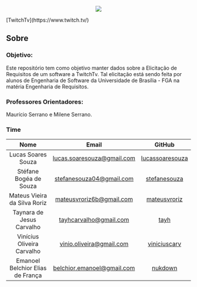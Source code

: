 <p align="center">
<img src="https://i.imgur.com/lclUU5U.png">
</p>
[TwitchTv](https://www.twitch.tv/)

## Sobre

### Objetivo:

Este repositório tem como objetivo manter dados sobre a Elicitação de Requisitos de um software a TwitchTv. Tal elicitação está sendo feita por alunos
de Engenharia de Software da Universidade de Brasília - FGA na matéria Engenharia de Requisitos.

### Professores Orientadores:
Maurício Serrano e Milene Serrano.


### Time

|              **Nome**                |            **__Email__**             |     **GitHub** |
|:-------------------------------:|:---------------------------:|:---------------------------:|
|Lucas Soares Souza	|<lucas.soaresouza@gmail.com>|  [lucassoaresouza](https://github.com/lucassoaresouza)|
|Stéfane Bogéa de Souza	   |<stefanesouza04@gmail.com>| [stefanesouza](https://github.com/stefanesouza)|
|Mateus Vieira da Silva Roriz	 |<mateusvroriz6b@gmail.com>|[mateusvroriz](https://github.com/mateusvroriz) |
|Taynara de Jesus Carvalho	|<tayhcarvalho@gmail.com>| [tayh](https://github.com/tayh)|
|Vinícius Oliveira Carvalho    |<vinio.oliveira@gmail.com>|  [viniciuscarv](https://github.com/viniciuscarv)|
|Emanoel Belchior Elias de França  |<belchior.emanoel@gmail.com>| [nukdown](https://github.com/nukdown)|

